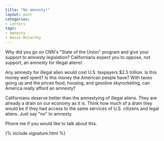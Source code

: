 ```yaml
---
title: "No amnesty!"
layout: post
categories:
- Letters
tags:
- amnesty
- Kevin McCarthy
---
```


Why did you go on CNN's "State of the Union" program and give your support to amnesty legislation? Californians expect you to oppose, not support, an amnesty for illegal aliens!

Any amnesty for illegal alien would cost U.S. taxpayers $2.5 trillion. Is this money well spent? Is this money the American people have? With taxes going up and the prices food, housing, and gasoline skyrocketing, can America really afford an amnesty?

Californians deserve better than the amnestying of illegal aliens. They are already a drain on our economy as it is. Think how much of a drain they would be if they had access to the same services of U.S. citizens and legal aliens. Just say "no" to amnesty.

Phone me if you would like to talk about this.

{% include signature.html %}
